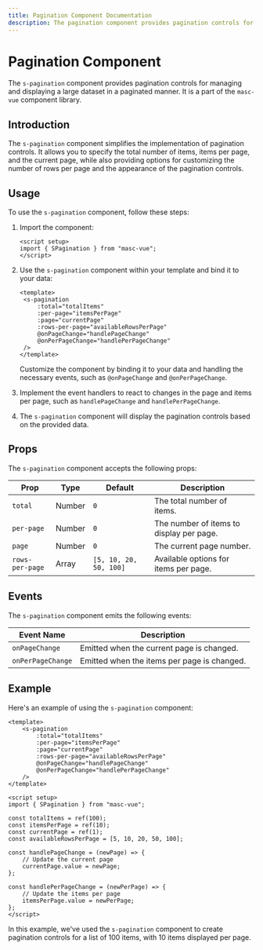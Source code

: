 ```yaml
---
title: Pagination Component Documentation
description: The pagination component provides pagination controls for managing and displaying a large dataset in a paginated manner
---
```


# Pagination Component

The `s-pagination` component provides pagination controls for managing and displaying a large dataset in a paginated manner. It is a part of the `masc-vue` component library.

## Introduction

The `s-pagination` component simplifies the implementation of pagination controls. It allows you to specify the total number of items, items per page, and the current page, while also providing options for customizing the number of rows per page and the appearance of the pagination controls.

## Usage

To use the `s-pagination` component, follow these steps:

1. Import the component:

   ```vue
   <script setup>
   import { SPagination } from "masc-vue";
   </script>
   ```

2. Use the `s-pagination` component within your template and bind it to your data:

   ```vue
   <template>
   	<s-pagination
   		:total="totalItems"
   		:per-page="itemsPerPage"
   		:page="currentPage"
   		:rows-per-page="availableRowsPerPage"
   		@onPageChange="handlePageChange"
   		@onPerPageChange="handlePerPageChange"
   	/>
   </template>
   ```

   Customize the component by binding it to your data and handling the necessary events, such as `@onPageChange` and `@onPerPageChange`.

3. Implement the event handlers to react to changes in the page and items per page, such as `handlePageChange` and `handlePerPageChange`.

4. The `s-pagination` component will display the pagination controls based on the provided data.

## Props

The `s-pagination` component accepts the following props:

| Prop            | Type   | Default                | Description                              |
| --------------- | ------ | ---------------------- | ---------------------------------------- |
| `total`         | Number | `0`                    | The total number of items.               |
| `per-page`      | Number | `0`                    | The number of items to display per page. |
| `page`          | Number | `0`                    | The current page number.                 |
| `rows-per-page` | Array  | `[5, 10, 20, 50, 100]` | Available options for items per page.    |

## Events

The `s-pagination` component emits the following events:

| Event Name        | Description                                 |
| ----------------- | ------------------------------------------- |
| `onPageChange`    | Emitted when the current page is changed.   |
| `onPerPageChange` | Emitted when the items per page is changed. |

## Example

Here's an example of using the `s-pagination` component:

<s-comp>
  <s-card>
    <s-pagination :total="100" 	:per-page="10" :page="1"> </s-pagination>
  </s-card>
</s-comp>

```vue
<template>
	<s-pagination
		:total="totalItems"
		:per-page="itemsPerPage"
		:page="currentPage"
		:rows-per-page="availableRowsPerPage"
		@onPageChange="handlePageChange"
		@onPerPageChange="handlePerPageChange"
	/>
</template>

<script setup>
import { SPagination } from "masc-vue";

const totalItems = ref(100);
const itemsPerPage = ref(10);
const currentPage = ref(1);
const availableRowsPerPage = [5, 10, 20, 50, 100];

const handlePageChange = (newPage) => {
	// Update the current page
	currentPage.value = newPage;
};

const handlePerPageChange = (newPerPage) => {
	// Update the items per page
	itemsPerPage.value = newPerPage;
};
</script>
```

In this example, we've used the `s-pagination` component to create pagination controls for a list of 100 items, with 10 items displayed per page.
